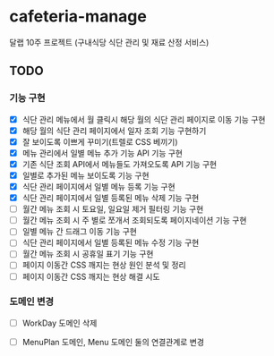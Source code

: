 # cafeteria-manage
달랩 10주 프로젝트 (구내식당 식단 관리 및 재료 산정 서비스)

## TODO
### 기능 구현
- [X] 식단 관리 메뉴에서 월 클릭시 해당 월의 식단 관리 페이지로 이동 기능 구현
- [X] 해당 월의 식단 관리 페이지에서 일자 조회 기능 구현하기
- [X] 잘 보이도록 이쁘게 꾸미기(트렐로 CSS 베끼기)
- [X] 메뉴 관리에서 일별 메뉴 추가 기능 API 기능 구현
- [X] 기존 식단 조회 API에서 메뉴들도 가져오도록 API 기능 구현
- [X] 일별로 추가된 메뉴 보이도록 기능 구현
- [X] 식단 관리 페이지에서 일별 메뉴 등록 기능 구현
- [X] 식단 관리 페이지에서 일별 등록된 메뉴 삭제 기능 구현
- [ ] 월간 메뉴 조회 시 토요일, 일요일 제거 필터링 기능 구현
- [ ] 월간 메뉴 조회 시 주 별로 쪼개서 조회되도록 페이지네이션 기능 구현
- [ ] 일별 메뉴 간 드래그 이동 기능 구현
- [ ] 식단 관리 페이지에서 일별 등록된 메뉴 수정 기능 구현
- [ ] 월간 메뉴 조회 시 공휴일 표기 기능 구현
- [ ] 페이지 이동간 CSS 깨지는 현상 원인 분석 및 정리
- [ ] 페이지 이동간 CSS 깨지는 현상 해결 시도

### 도메인 변경
- [ ] WorkDay 도메인 삭제
- [ ] MenuPlan 도메인, Menu 도메인 둘의 연결관계로 변경



